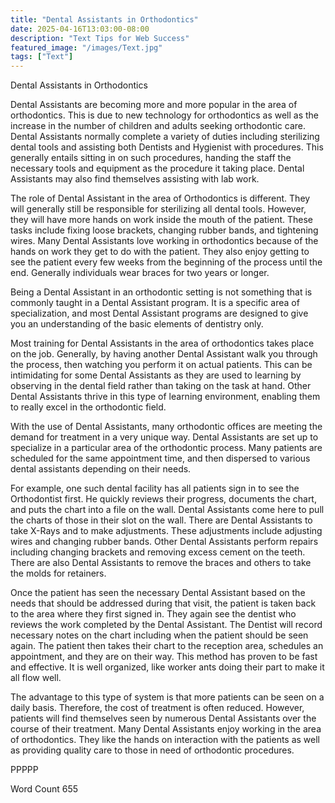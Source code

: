 ```yaml
---
title: "Dental Assistants in Orthodontics"
date: 2025-04-16T13:03:00-08:00
description: "Text Tips for Web Success"
featured_image: "/images/Text.jpg"
tags: ["Text"]
---
```


Dental Assistants in Orthodontics

Dental Assistants are becoming more and more popular in the area of orthodontics. This is due to new technology for orthodontics as well as the increase in the number of children and adults seeking orthodontic care. Dental Assistants normally complete a variety of duties including sterilizing dental tools and assisting both Dentists and Hygienist with procedures. This generally entails sitting in on such procedures, handing the staff the necessary tools and equipment as the procedure it taking place. Dental Assistants may also find themselves assisting with lab work. 

The role of Dental Assistant in the area of Orthodontics is different. They will generally still be responsible for sterilizing all dental tools. However, they will have more hands on work inside the mouth of the patient. These tasks include fixing loose brackets, changing rubber bands, and tightening wires. Many Dental Assistants love working in orthodontics because of the hands on work they get to do with the patient. They also enjoy getting to see the patient every few weeks from the beginning of the process until the end. Generally individuals wear braces for two years or longer.

Being a Dental Assistant in an orthodontic setting is not something that is commonly taught in a Dental Assistant program. It is a specific area of specialization, and most Dental Assistant programs are designed to give you an understanding of the basic elements of dentistry only. 

Most training for Dental Assistants in the area of orthodontics takes place on the job. Generally, by having another Dental Assistant walk you through the process, then watching you perform it on actual patients. This can be intimidating for some Dental Assistants as they are used to learning by observing in the dental field rather than taking on the task at hand. Other Dental Assistants thrive in this type of learning environment, enabling them to really excel in the orthodontic field.

With the use of Dental Assistants, many orthodontic offices are meeting the demand for treatment in a very unique way. Dental Assistants are set up to specialize in a particular area of the orthodontic process. Many patients are scheduled for the same appointment time, and then dispersed to various dental assistants depending on their needs.

For example, one such dental facility has all patients sign in to see the Orthodontist first. He quickly reviews their progress, documents the chart, and puts the chart into a file on the wall. Dental Assistants come here to pull the charts of those in their slot on the wall. There are Dental Assistants to take X-Rays and to make adjustments. These adjustments include adjusting wires and changing rubber bands. Other Dental Assistants perform repairs including changing brackets and removing excess cement on the teeth. There are also Dental Assistants to remove the braces and others to take the molds for retainers. 

Once the patient has seen the necessary Dental Assistant based on the needs that should be addressed during that visit, the patient is taken back to the area where they first signed in. They again see the dentist who reviews the work completed by the Dental Assistant. The Dentist will record necessary notes on the chart including when the patient should be seen again. The patient then takes their chart to the reception area, schedules an appointment, and they are on their way. This method has proven to be fast and effective. It is well organized, like worker ants doing their part to make it all flow well. 

The advantage to this type of system is that more patients can be seen on a daily basis. Therefore, the cost of treatment is often reduced. However, patients will find themselves seen by numerous Dental Assistants over the course of their treatment. Many Dental Assistants enjoy working in the area of orthodontics. They like the hands on interaction with the patients as well as providing quality care to those in need of orthodontic procedures. 

PPPPP

Word Count 655





